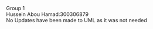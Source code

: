 Group 1<br>
Hussein Abou Hamad:300306879<br>
No Updates have been made to UML as it was not needed<br>
